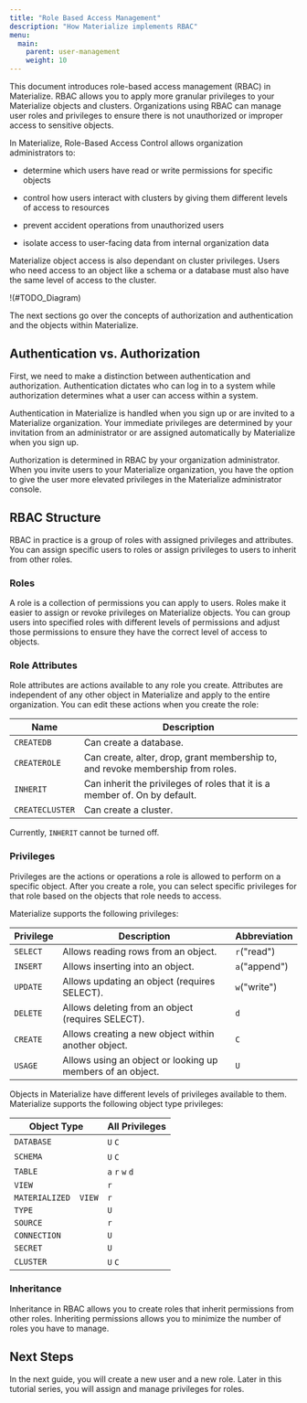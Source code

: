 ```yaml
---
title: "Role Based Access Management"
description: "How Materialize implements RBAC"
menu:
  main:
    parent: user-management
    weight: 10
---
```


This document introduces role-based access management (RBAC) in Materialize. RBAC allows you to apply more
granular privileges to your Materialize objects and clusters. Organizations
using RBAC can manage user roles and privileges to ensure there is not
unauthorized or improper access to sensitive objects.

In Materialize, Role-Based Access Control allows organization administrators to:

* determine which users have read or write permissions for specific objects

* control how users interact with clusters by giving them different levels of access to
resources

* prevent accident operations from unauthorized users

* isolate access to user-facing data from internal organization data

Materialize object access is also dependant on cluster privileges.
Users who need access to an object like a schema or a database must also have
the same level of access to the cluster.

!(#TODO_Diagram)

The next sections go over the concepts of authorization and authentication and
the objects within Materialize.

## Authentication vs. Authorization

First, we need to make a distinction between authentication and authorization.
Authentication dictates who can log in to a system while authorization
determines what a user can access within a system.

Authentication in Materialize is handled when you sign up or are invited to a
Materialize organization. Your immediate privileges are determined by your
invitation from an administrator or are assigned automatically by Materialize
when you sign up.

Authorization is determined in RBAC by your organization administrator. When you
invite users to your Materialize organization, you have the option to give the
user more elevated privileges in the Materialize administrator console.

## RBAC Structure

RBAC in practice is a group of roles with assigned privileges and attributes.
You can assign specific users to roles or assign privileges to users to inherit
from other roles.

### Roles

A role is a collection of permissions you can apply to users. Roles make it
easier to assign or revoke privileges on Materialize objects. You can group
users into specified roles with different levels of permissions and adjust those
permissions to ensure they have the correct level of access to objects.

### Role Attributes

Role attributes are actions available to any role you create. Attributes are
independent of any other object in Materialize and apply to the entire
organization. You can edit these actions when you create the role:

| Name            | Description                                                                     |
|-----------------|---------------------------------------------------------------------------------|
| `CREATEDB`      | Can create a database.                                                          |
| `CREATEROLE`    | Can create, alter, drop, grant membership to, and revoke membership from roles. |
| `INHERIT`       | Can inherit the privileges of roles that it is a member of. On by default.      |
| `CREATECLUSTER` | Can create a cluster.                                                           |

Currently, `INHERIT` cannot be turned off.

### Privileges

Privileges are the actions or operations a role is allowed to perform on a
specific object. After you create a role, you can select specific privileges for that role based on the
objects that role needs to access.

Materialize supports the following privileges:

| Privilege | Description                                                              | Abbreviation  |
|-----------|--------------------------------------------------------------------------|---------------|
| `SELECT`  | Allows reading rows from an object.                                      | `r`("read")   |
| `INSERT`  | Allows inserting into an object.                                         | `a`("append") |
| `UPDATE`  | Allows updating an object (requires SELECT).      | `w`("write")  |
| `DELETE`  | Allows deleting from an object (requires SELECT). | `d`           |
| `CREATE`  | Allows creating a new object within another object.                      | `C`           |
| `USAGE`   | Allows using an object or looking up members of an object.               | `U`           |

Objects in Materialize have different levels of privileges available to them.
Materialize supports the following object type privileges:

| Object Type          | All Privileges |
|----------------------|----------------|
| `DATABASE`           | `U` `C`             |
| `SCHEMA`             | `U` `C`             |
| `TABLE`              | `a` `r` `w` `d`           |
| `VIEW`               | `r`              |
| `MATERIALIZED  VIEW` | `r`              |
| `TYPE`               | `U`              |
| `SOURCE`             | `r`              |
| `CONNECTION`         | `U`              |
| `SECRET`             | `U`              |
| `CLUSTER`            | `U` `C`          |


### Inheritance

Inheritance in RBAC allows you to create roles that inherit permissions
from other roles. Inheriting permissions allows you to minimize the number of
roles you have to manage.

## Next Steps

In the next guide, you will create a new user and a new role. Later in this
tutorial series, you will assign and manage privileges for roles.
